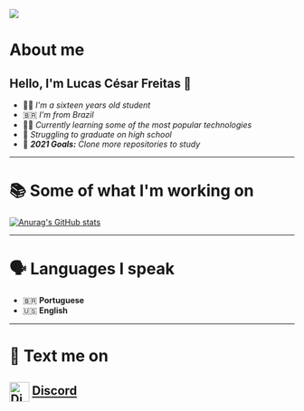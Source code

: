 ![](https://visitor-badge.laobi.icu/badge?page_id=lucascesar918.CharalambosIoannou)

# About me
  ## Hello, I'm **Lucas César Freitas** 👋
  
  - 🧑‍🎓 *I'm a sixteen years old student*
  - 🇧🇷 *I'm from Brazil*
  - 👨‍💻 *Currently learning some of the most popular technologies*
  - 🤯 *Struggling to graduate on high school*
  - 🎯 ***2021 Goals:** Clone more repositories to study*
  
---

# 📚 Some of what I'm working on
  [![Anurag's GitHub stats](https://github-readme-stats.vercel.app/api?username=lucascesar918)](https://github.com/anuraghazra/github-readme-stats)

---

# 🗣️ Languages I speak

 - 🇧🇷 **Portuguese**
 - 🇺🇸 **English**

---

# 💬 Text me on

 ## <img id="discordImg" align="center" alt="Discord" width="35px" src="https://logodownload.org/wp-content/uploads/2017/11/discord-logo-icone.png"> **[Discord]**

[Discord]: https://discordapp.com/users/235805278023581697
